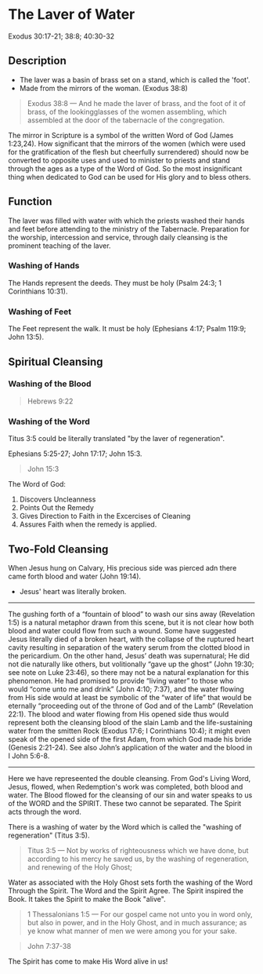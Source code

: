 # The Laver of Water

Exodus 30:17-21; 38:8; 40:30-32

## Description

- The laver was a basin of brass set on a stand, which is called the 'foot'. 
- Made from the mirrors of the woman. (Exodus 38:8)

> Exodus 38:8 &mdash; And he made the laver of brass, and the foot of it of brass, of the lookingglasses of the women assembling, which assembled at the door of the tabernacle of the congregation.

The mirror in Scripture is a symbol of the written Word of God (James 1:23,24). How significant that the mirrors of the women (which were used for the gratification of the flesh but cheerfully surrendered) should now be converted to opposite uses and used to minister to priests and stand through the ages as a type of the Word of God. So the most insignificant thing when dedicated to God can be  used for His glory and to bless others.

## Function

The laver was filled with water with which the priests washed their hands and feet before attending to the ministry of the Tabernacle. Preparation for the worship, intercession and service, through daily cleansing is the prominent teaching of the laver.

### Washing of Hands

The Hands represent the deeds. They must be holy (Psalm 24:3; 1 Corinthians 10:31).

### Washing of Feet

The Feet represent the walk. It must be holy (Ephesians 4:17; Psalm 119:9; John 13:5).

## Spiritual Cleansing

### Washing of the Blood

>Hebrews 9:22

### Washing of the Word

Titus 3:5 could be literally translated "by the laver of regeneration".

Ephesians 5:25-27; John 17:17; John 15:3.

> John 15:3

The Word of God:
1. Discovers Uncleanness
2. Points Out the Remedy
3. Gives Direction to Faith in the Excercises of Cleaning
4. Assures Faith when the remedy is applied.

## Two-Fold Cleansing

When Jesus hung on Calvary, His precious side was pierced adn there came forth blood and water (John 19:14). 

- Jesus' heart was literally broken.

----

The gushing forth of a “fountain of blood” to wash our sins away (Revelation 1:5) is a natural metaphor drawn from this scene, but it is not clear how both blood and water could flow from such a wound. Some have suggested Jesus literally died of a broken heart, with the collapse of the ruptured heart cavity resulting in separation of the watery serum from the clotted blood in the pericardium. On the other hand, Jesus’ death was supernatural; He did not die naturally like others, but volitionally “gave up the ghost” (John 19:30; see note on Luke 23:46), so there may not be a natural explanation for this phenomenon. He had promised to provide “living water” to those who would “come unto me and drink” (John 4:10; 7:37), and the water flowing from His side would at least be symbolic of the “water of life” that would be eternally “proceeding out of the throne of God and of the Lamb” (Revelation 22:1). The blood and water flowing from His opened side thus would represent both the cleansing blood of the slain Lamb and the life-sustaining water from the smitten Rock (Exodus 17:6; I Corinthians 10:4); it might even speak of the opened side of the first Adam, from which God made his bride (Genesis 2:21-24). See also John’s application of the water and the blood in I John 5:6-8.

-----

Here we have represeented the double cleansing. From God's Living Word, Jesus, flowed, when Redemption's work was completed, both blood and water. The Blood flowed for the cleansing of our sin and water speaks to us of the WORD and the SPIRIT. These two cannot be separated. The Spirit acts through the word.

There is a washing of water by the Word which is called the "washing of regeneration" (Titus 3:5).

> Titus 3:5 &mdash; Not by works of righteousness which we have done, but according to his mercy he saved us, by the washing of regeneration, and renewing of the Holy Ghost;

Water as associated with the Holy Ghost sets forth the washing of the Word Through the Spirit. The Word and the Spirit Agree. The Spirit inspired the Book. It takes the Spirit to make the Book "alive".

> 1 Thessalonians 1:5 &mdash; For our gospel came not unto you in word only, but also in power, and in the Holy Ghost, and in much assurance; as ye know what manner of men we were among you for your sake. 

> John 7:37-38

The Spirit has come to make His Word alive in us!



